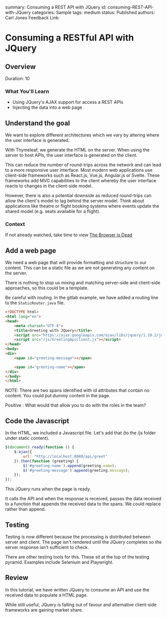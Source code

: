 summary: Consuming a REST API with JQuery
id: consuming-REST-API-with-JQuery
categories: Sample
tags: medium
status: Published
authors: Carl Jones
Feedback Link:

# Consuming a RESTful API with JQuery
<!-- ------------------------ -->
## Overview
Duration: 10

### What You'll Learn
- Using JQuery's AJAX support for access a REST APIs
- Injecting the data into a web page

<!-- ------------------------ -->

## Understand the goal

We want to explore different architectures which we vary by altering where the user interface is generated.

With Thymeleaf, we generate the HTML on the server.  When using the server to host APIs, the user interface is generated on the client.

This can reduce the number of round-trips across the network and can lead to a more responsive user interface.  Most modern web applications use client-side frameworks such as React.js, Vue.js, Angular.js or Svelte.  These frameworks add MVC capabilities to the client whereby the user interface reacts to changes in the client-side model.

However, there is also a potential downside as reduced round-trips can allow the client's model to lag behind the server model.  Think about applications like theatre or flight booking systems where events update the shared model (e.g. seats available for a flight).

### Context

If not already watched, take time to view [The Browser is Dead](https://www.youtube.com/watch?v=Bw1dgUS27uE)

## Add a web page

We need a web page that will provide formatting and structure to our content.  This can be a static file as we are not generating any content on the server.

There is nothing to stop us mixing and matching server-side and client-side approaches, so this could be a template.

Be careful with routing.  In the gitlab example, we have added a routing line to the ```StaticRouter.java``` file.

```HTML
<!DOCTYPE html>
<html lang="en">
<head>
    <meta charset="UTF-8">
    <title>Greeting with JQuery</title>
    <script src="https://ajax.googleapis.com/ajax/libs/jquery/1.10.2/jquery.min.js"></script>
    <script src="/js/GreetingApiClient.js"></script>
</head>
<body>
<div>
    <span id="greeting-message"></span>

    <span id="greeting-name"></span>
</div>
</body>
</html>
```

NOTE: There are two spans identified with id attributes that contain no content.  You could put dummy content in the page.

Positive
: What would that allow you to do with the roles in the team?

## Code the Javascript

In the HTML, we included a Javascript file.  Let's add that (to the /js folder under static content).

```Javascript
$(document).ready(function () {
    $.ajax({
        url: "http://localhost:8080/api/greet"
    }).then(function (greeting) {
        $('#greeting-name').append(greeting.name);
        $('#greeting-message').append(greeting.message);
    });
});
```

This JQuery runs when the page is ready.

It calls the API and when the response is received, passes the data received to a function that appends the received data to the spans.  We could replace rather than append.

## Testing

Testing is now different because the processing is distributed between server and client.  The page isn't rendered until the JQuery completes so the server response isn't sufficient to check.

There are other testing tools for this.  These sit at the top of the testing pyramid.  Examples include Selenium and Playwright.

## Review

In this tutorial, we have written JQuery to consume an API and use the received data to populate a HTML page.

While still useful, JQuery is falling out of favour and alternative client-side frameworks are gaining market share.  
